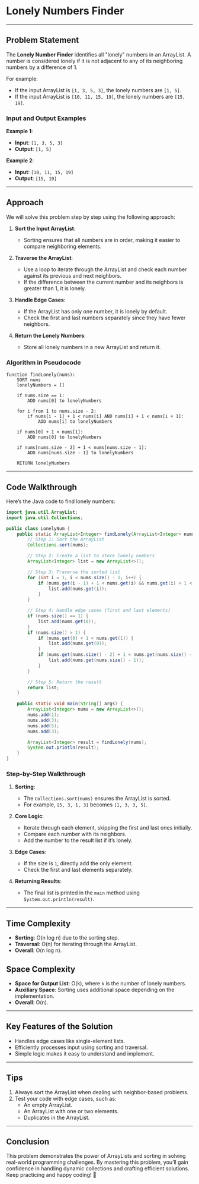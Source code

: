# Lonely Numbers Finder

---

## Problem Statement
The **Lonely Number Finder** identifies all "lonely" numbers in an ArrayList. A number is considered lonely if it is not adjacent to any of its neighboring numbers by a difference of 1. 

For example:
- If the input ArrayList is `[1, 3, 5, 3]`, the lonely numbers are `[1, 5]`.
- If the input ArrayList is `[10, 11, 15, 19]`, the lonely numbers are `[15, 19]`.

### Input and Output Examples
**Example 1**:
- **Input**: `[1, 3, 5, 3]`
- **Output**: `[1, 5]`

**Example 2**:
- **Input**: `[10, 11, 15, 19]`
- **Output**: `[15, 19]`

---

## Approach
We will solve this problem step by step using the following approach:

1. **Sort the Input ArrayList**:
   - Sorting ensures that all numbers are in order, making it easier to compare neighboring elements.

2. **Traverse the ArrayList**:
   - Use a loop to iterate through the ArrayList and check each number against its previous and next neighbors.
   - If the difference between the current number and its neighbors is greater than 1, it is lonely.

3. **Handle Edge Cases**:
   - If the ArrayList has only one number, it is lonely by default.
   - Check the first and last numbers separately since they have fewer neighbors.

4. **Return the Lonely Numbers**:
   - Store all lonely numbers in a new ArrayList and return it.

### Algorithm in Pseudocode
```pseudo
function findLonely(nums):
    SORT nums
    lonelyNumbers = []

    if nums.size == 1:
        ADD nums[0] to lonelyNumbers

    for i from 1 to nums.size - 2:
        if nums[i - 1] + 1 < nums[i] AND nums[i] + 1 < nums[i + 1]:
            ADD nums[i] to lonelyNumbers

    if nums[0] + 1 < nums[1]:
        ADD nums[0] to lonelyNumbers

    if nums[nums.size - 2] + 1 < nums[nums.size - 1]:
        ADD nums[nums.size - 1] to lonelyNumbers

    RETURN lonelyNumbers
```

---

## Code Walkthrough
Here’s the Java code to find lonely numbers:

```java
import java.util.ArrayList;
import java.util.Collections;

public class LonelyNum {
    public static ArrayList<Integer> findLonely(ArrayList<Integer> nums) {
        // Step 1: Sort the ArrayList
        Collections.sort(nums);

        // Step 2: Create a list to store lonely numbers
        ArrayList<Integer> list = new ArrayList<>();

        // Step 3: Traverse the sorted list
        for (int i = 1; i < nums.size() - 1; i++) {
            if (nums.get(i - 1) + 1 < nums.get(i) && nums.get(i) + 1 < nums.get(i + 1)) {
                list.add(nums.get(i));
            }
        }

        // Step 4: Handle edge cases (first and last elements)
        if (nums.size() == 1) {
            list.add(nums.get(0));
        }
        if (nums.size() > 1) {
            if (nums.get(0) + 1 < nums.get(1)) {
                list.add(nums.get(0));
            }
            if (nums.get(nums.size() - 2) + 1 < nums.get(nums.size() - 1)) {
                list.add(nums.get(nums.size() - 1));
            }
        }

        // Step 5: Return the result
        return list;
    }

    public static void main(String[] args) {
        ArrayList<Integer> nums = new ArrayList<>();
        nums.add(1);
        nums.add(3);
        nums.add(5);
        nums.add(3);

        ArrayList<Integer> result = findLonely(nums);
        System.out.println(result);
    }
}
```

### Step-by-Step Walkthrough
1. **Sorting**:
   - The `Collections.sort(nums)` ensures the ArrayList is sorted.
   - For example, `[5, 3, 1, 3]` becomes `[1, 3, 3, 5]`.

2. **Core Logic**:
   - Iterate through each element, skipping the first and last ones initially.
   - Compare each number with its neighbors.
   - Add the number to the result list if it’s lonely.

3. **Edge Cases**:
   - If the size is `1`, directly add the only element.
   - Check the first and last elements separately.

4. **Returning Results**:
   - The final list is printed in the `main` method using `System.out.println(result)`.

---

## Time Complexity
- **Sorting**: O(n log n) due to the sorting step.
- **Traversal**: O(n) for iterating through the ArrayList.
- **Overall**: O(n log n).

## Space Complexity
- **Space for Output List**: O(k), where `k` is the number of lonely numbers.
- **Auxiliary Space**: Sorting uses additional space depending on the implementation.
- **Overall**: O(n).

---

## Key Features of the Solution
- Handles edge cases like single-element lists.
- Efficiently processes input using sorting and traversal.
- Simple logic makes it easy to understand and implement.

---

## Tips
1. Always sort the ArrayList when dealing with neighbor-based problems.
2. Test your code with edge cases, such as:
   - An empty ArrayList.
   - An ArrayList with one or two elements.
   - Duplicates in the ArrayList.

---

## Conclusion
This problem demonstrates the power of ArrayLists and sorting in solving real-world programming challenges. By mastering this problem, you’ll gain confidence in handling dynamic collections and crafting efficient solutions. Keep practicing and happy coding! 🎉

